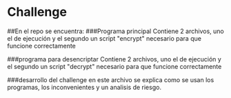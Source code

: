 # Challenge

##En el repo se encuentra:
###Programa principal
Contiene 2 archivos, uno el de ejecución y el segundo un script "encrypt" necesario para que funcione correctamente

###programa para desencriptar
Contiene 2 archivos, uno el de ejecución y el segundo un script "decrypt" necesario para que funcione correctamente

###desarrollo del challenge
en este archivo se explica como se usan los programas, los inconvenientes y un analisis de riesgo.
